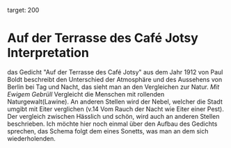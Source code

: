 target: 200

# Auf der Terrasse des Café Jotsy Interpretation

das Gedicht "Auf der Terrasse des Café Jotsy" aus dem Jahr 1912 von Paul Boldt beschreibt den Unterschied der Atmosphäre und des Aussehens von Berlin bei Tag und Nacht, das sieht man an den Vergleichen zur Natur.
*Mit Ewigem Gebrüll* Vergleicht die Menschen mit rollenden Naturgewalt(Lawine).
An anderen Stellen wird der Nebel, welcher die Stadt umgibt mit Eiter verglichen (v.14 Vom Rauch der Nacht wie Eiter einer Pest).
Der vergleich zwischen Hässlich und schön, wird auch an anderen Stellen beschrieben.
Ich möchte hier noch einmal über den Aufbau des Gedichts sprechen, das Schema folgt dem eines Sonetts, was man an dem sich wiederholenden.
